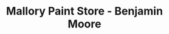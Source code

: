 ---
title: "Mallory Paint Store - Benjamin Moore"
url: /woodinville/mallory-paint-store-benjamin-moore/
shop: Farben
---